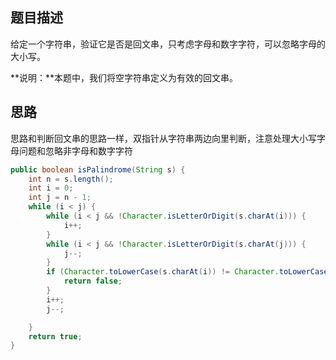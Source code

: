## 题目描述

给定一个字符串，验证它是否是回文串，只考虑字母和数字字符，可以忽略字母的大小写。

**说明：**本题中，我们将空字符串定义为有效的回文串。

## 思路

思路和判断回文串的思路一样，双指针从字符串两边向里判断，注意处理大小写字母问题和忽略非字母和数字字符

```java
public boolean isPalindrome(String s) {
    int n = s.length();
    int i = 0;
    int j = n - 1;
    while (i < j) {
        while (i < j && !Character.isLetterOrDigit(s.charAt(i))) {
            i++;
        }
        while (i < j && !Character.isLetterOrDigit(s.charAt(j))) {
            j--;
        }
        if (Character.toLowerCase(s.charAt(i)) != Character.toLowerCase(s.charAt(j))) {
            return false;
        }
        i++;
        j--;

    }
    return true;
}
```